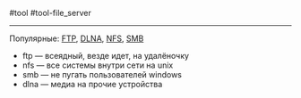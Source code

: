 #tool #tool-file_server

---
Популярные: [FTP](4.%20Tools/File%20Servers/FTP/FTP.md), [DLNA](4.%20Tools/File%20Servers/DLNA.md), [NFS](4.%20Tools/File%20Servers/NFS.md), [SMB](4.%20Tools/File%20Servers/SMB.md)
- ftp — всеядный, везде идет, на удалёночку
- nfs — все системы внутри сети на unix
- smb — не пугать пользователей windows
- dlna — медиа на прочие устройства